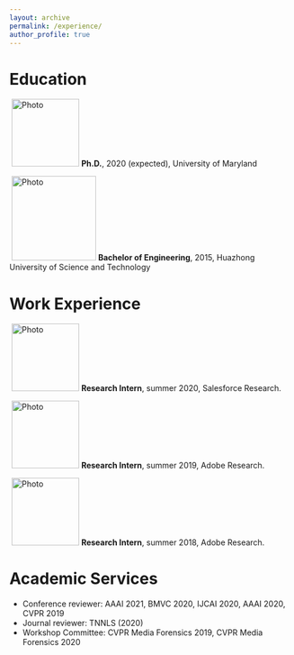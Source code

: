 ```yaml
---
layout: archive
permalink: /experience/
author_profile: true
---
```



Education
======

<p align="left">
  <img src="https://pengzhou1108.github.io/files/umd.png?raw=true" alt="Photo" style="height: 120px;"/> 
<b>Ph.D.</b>, 2020 (expected), University of Maryland
</p>

<p align="left">
  <img src="https://pengzhou1108.github.io/files/hust.jpeg?raw=true" alt="Photo" style="height: 150px;"/> 
<b>Bachelor of Engineering</b>, 2015, Huazhong University of Science and Technology
</p>

Work Experience
======

<p align="left">
  <img src="https://pengzhou1108.github.io/files/salesforce.png?raw=true" alt="Photo" style="height: 120px; width: 120px;"/> 
<b>Research Intern</b>, summer 2020, Salesforce Research.
</p>
  
<p align="left">
  <img src="https://pengzhou1108.github.io/files/adobe.png?raw=true" alt="Photo" style="height: 120px;"/> 
<b>Research Intern</b>, summer 2019, Adobe Research.
</p>

<p align="left">
  <img src="https://pengzhou1108.github.io/files/adobe.png?raw=true" alt="Photo" style="height: 120px;"/> 
<b>Research Intern</b>, summer 2018, Adobe Research.
</p>

Academic Services
======
* Conference reviewer: AAAI 2021, BMVC 2020, IJCAI 2020, AAAI 2020, CVPR 2019
* Journal reviewer: TNNLS (2020)
* Workshop Committee: CVPR Media Forensics 2019, CVPR Media Forensics 2020
